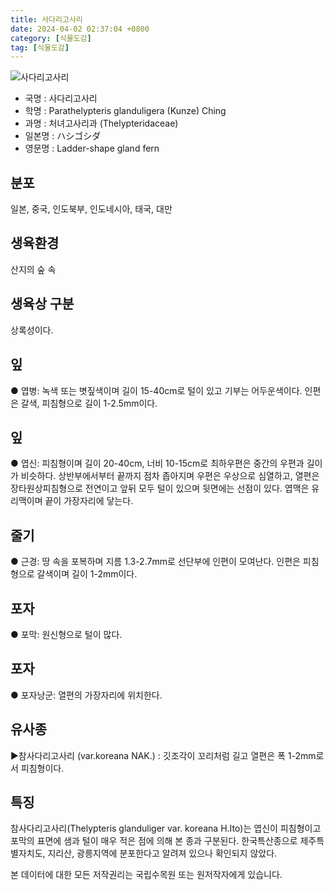 ```yaml
---
title: 사다리고사리
date: 2024-04-02 02:37:04 +0800
category: [식물도감]
tag: [식물도감]
---
```




![사다리고사리](/fileUpload/plants/basic/Davalliaceae/Thelypteris/3732/1_th2.JPG)
- 국명 : 사다리고사리
- 학명 : Parathelypteris glanduligera (Kunze) Ching
- 과명 : 처녀고사리과 (Thelypteridaceae)
- 일본명 : ハシゴシダ
- 영문명 : Ladder-shape gland fern


## 분포
일본, 중국, 인도북부, 인도네시아, 태국, 대만
## 생육환경
산지의 숲 속
## 생육상 구분
상록성이다. 
## 잎
● 엽병: 녹색 또는 볏짚색이며 길이 15-40cm로 털이 있고 기부는 어두운색이다. 인편은 갈색, 피침형으로 길이 1-2.5mm이다. 
## 잎
● 엽신: 피침형이며 길이 20-40cm, 너비 10-15cm로 최하우편은 중간의 우편과 길이가 비슷하다. 상반부에서부터 끝까지 점차 좁아지며 우편은 우상으로 심열하고, 열편은 장타원상피침형으로 전연이고 앞뒤 모두 털이 있으며 뒷면에는 선점이 있다. 엽맥은 유리맥이며 끝이 가장자리에 닿는다. 
## 줄기
● 근경: 땅 속을 포복하며 지름 1.3-2.7mm로 선단부에 인편이 모여난다. 인편은 피침형으로 갈색이며 길이 1-2mm이다. 
## 포자
● 포막: 원신형으로 털이 많다. 
## 포자
● 포자낭군: 열편의 가장자리에 위치한다. 
## 유사종
▶참사다리고사리 (var.koreana NAK.) : 깃조각이 꼬리처럼 길고 열편은 폭 1-2mm로서 피침형이다.
## 특징
참사다리고사리(Thelypteris glanduliger var. koreana H.Ito)는 엽신이 피침형이고 포막의 표면에 샘과 털이 매우 적은 점에 의해 본 종과 구분된다. 한국특산종으로 제주특별자치도, 지리산, 광릉지역에 분포한다고 알려져 있으나 확인되지 않았다.






본 데이터에 대한 모든 저작권리는 국립수목원 또는 원저작자에게 있습니다.
